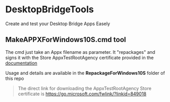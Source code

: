# DesktopBridgeTools
Create and test your Desktop Bridge Apps Easely 

## MakeAPPXForWindows10S.cmd tool
The cmd just take an Appx filename as parameter. It "repackages" and signs it with the Store AppxTestRootAgency certificate provided in the [documentation](https://docs.microsoft.com/en-us/windows/uwp/porting/desktop-to-uwp-test-windows-s)

Usage and details are available in the **RepackageForWindows10S** folder of this repo

> The direct link for downloading the AppxTestRootAgency Store certificate is https://go.microsoft.com/fwlink/?linkid=849018

